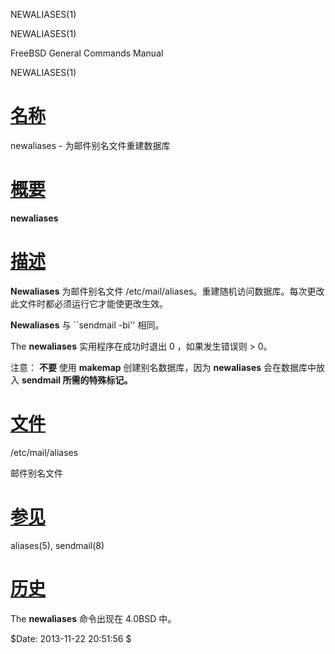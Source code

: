   NEWALIASES(1)  

NEWALIASES(1)

FreeBSD General Commands Manual

NEWALIASES(1)

[名称](#__u540D___u79F0_)
=======================

newaliases - 为邮件别名文件重建数据库

[概要](#__u6982___u8981_)
=======================

**newaliases**

[描述](#__u63CF___u8FF0_)
=======================

**Newaliases** 为邮件别名文件 /etc/mail/aliases。重建随机访问数据库。每次更改此文件时都必须运行它才能使更改生效。

**Newaliases** 与 \`\`sendmail -bi'' 相同。

The **newaliases** 实用程序在成功时退出 0 ，如果发生错误则 > 0。

注意： **不要** 使用 **makemap** 创建别名数据库，因为 **newaliases** 会在数据库中放入 **sendmail 所需的特殊标记。**

[文件](#__u6587___u4EF6_)
=======================

/etc/mail/aliases

邮件别名文件

[参见](#__u53C2___u89C1_)
=======================

aliases(5), sendmail(8)

[历史](#__u5386___u53F2_)
=======================

The **newaliases** 命令出现在 4.0BSD 中。

$Date: 2013-11-22 20:51:56 $